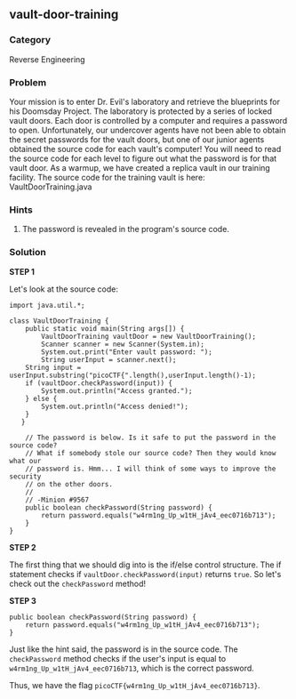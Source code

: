 ## vault-door-training
### Category
Reverse Engineering
### Problem
Your mission is to enter Dr. Evil's laboratory and retrieve the blueprints for his Doomsday Project. The laboratory is protected by a series of locked vault doors. Each door is controlled by a computer and requires a password to open. Unfortunately, our undercover agents have not been able to obtain the secret passwords for the vault doors, but one of our junior agents obtained the source code for each vault's computer! You will need to read the source code for each level to figure out what the password is for that vault door. As a warmup, we have created a replica vault in our training facility. The source code for the training vault is here: VaultDoorTraining.java
### Hints
1) The password is revealed in the program's source code.
### Solution

**STEP 1**

Let's look at the source code:
```
import java.util.*;

class VaultDoorTraining {
    public static void main(String args[]) {
        VaultDoorTraining vaultDoor = new VaultDoorTraining();
        Scanner scanner = new Scanner(System.in); 
        System.out.print("Enter vault password: ");
        String userInput = scanner.next();
	String input = userInput.substring("picoCTF{".length(),userInput.length()-1);
	if (vaultDoor.checkPassword(input)) {
	    System.out.println("Access granted.");
	} else {
	    System.out.println("Access denied!");
	}
   }

    // The password is below. Is it safe to put the password in the source code?
    // What if somebody stole our source code? Then they would know what our
    // password is. Hmm... I will think of some ways to improve the security
    // on the other doors.
    //
    // -Minion #9567
    public boolean checkPassword(String password) {
        return password.equals("w4rm1ng_Up_w1tH_jAv4_eec0716b713");
    }
}
```

**STEP 2**

The first thing that we should dig into is the if/else control structure. The if statement checks if ```vaultDoor.checkPassword(input)``` returns ```true```. So let's check out the ```checkPassword``` method!

**STEP 3**

```
public boolean checkPassword(String password) {
    return password.equals("w4rm1ng_Up_w1tH_jAv4_eec0716b713");
}
```
Just like the hint said, the password is in the source code. The ```checkPassword``` method checks if the user's input is equal to ```w4rm1ng_Up_w1tH_jAv4_eec0716b713```, which is the correct password.

Thus, we have the flag ```picoCTF{w4rm1ng_Up_w1tH_jAv4_eec0716b713}```.